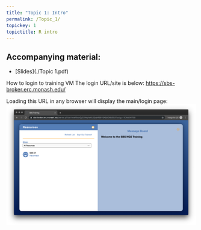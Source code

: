 ```yaml
---
title: "Topic 1: Intro"
permalink: /Topic_1/
topickey: 1
topictitle: R intro
---
```




Accompanying material:
---------------------

* [Slides](./Topic 1.pdf)


How to login to training VM
The login URL/site is below: https://sbs-broker.erc.monash.edu/ 

Loading this URL in any browser will display the main/login page:
![](Screen_shot_one.png)


